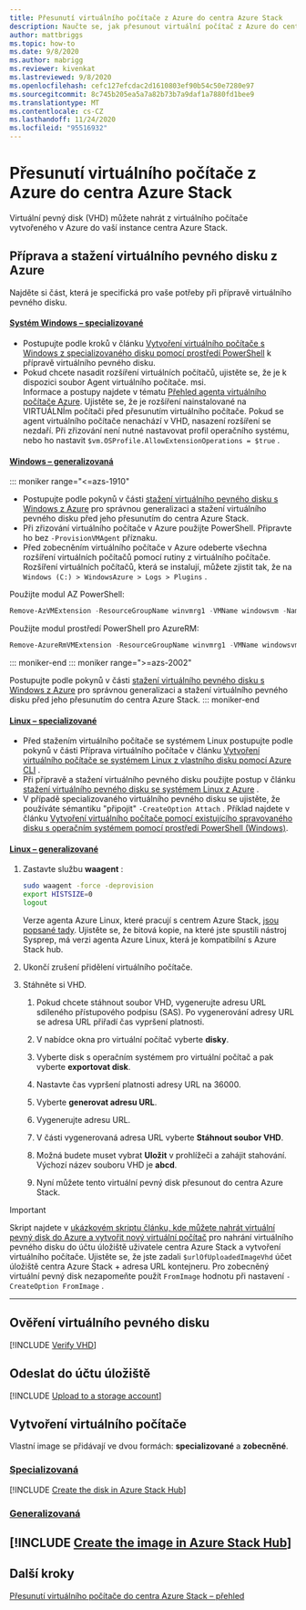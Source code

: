 ```yaml
---
title: Přesunutí virtuálního počítače z Azure do centra Azure Stack
description: Naučte se, jak přesunout virtuální počítač z Azure do centra Azure Stack do centra Azure Stack.
author: mattbriggs
ms.topic: how-to
ms.date: 9/8/2020
ms.author: mabrigg
ms.reviewer: kivenkat
ms.lastreviewed: 9/8/2020
ms.openlocfilehash: cefc127efcdac2d1610803ef90b54c50e7280e97
ms.sourcegitcommit: 8c745b205ea5a7a82b73b7a9daf1a7880fd1bee9
ms.translationtype: MT
ms.contentlocale: cs-CZ
ms.lasthandoff: 11/24/2020
ms.locfileid: "95516932"
---
```

# <a name="move-a-vm-from-azure-to-azure-stack-hub"></a>Přesunutí virtuálního počítače z Azure do centra Azure Stack

Virtuální pevný disk (VHD) můžete nahrát z virtuálního počítače vytvořeného v Azure do vaší instance centra Azure Stack.

## <a name="prepare-and-download-your-vhd-from-azure"></a>Příprava a stažení virtuálního pevného disku z Azure

Najděte si část, která je specifická pro vaše potřeby při přípravě virtuálního pevného disku.

#### <a name="windows---specialized"></a>[Systém Windows – specializované](#tab/win-spec)

- Postupujte podle kroků v článku [Vytvoření virtuálního počítače s Windows z specializovaného disku pomocí prostředí PowerShell](/azure/virtual-machines/windows/create-vm-specialized#prepare-the-vm) k přípravě virtuálního pevného disku.
- Pokud chcete nasadit rozšíření virtuálních počítačů, ujistěte se, že je k dispozici soubor Agent virtuálního počítače. msi.  
  Informace a postupy najdete v tématu [Přehled agenta virtuálního počítače Azure](/azure/virtual-machines/extensions/agent-windows). Ujistěte se, že je rozšíření nainstalované na VIRTUÁLNÍm počítači před přesunutím virtuálního počítače. Pokud se agent virtuálního počítače nenachází v VHD, nasazení rozšíření se nezdaří. Při zřizování není nutné nastavovat profil operačního systému, nebo ho nastavit `$vm.OSProfile.AllowExtensionOperations = $true` .

#### <a name="windows---generalized"></a>[Windows – generalizovaná](#tab/win-gen)

::: moniker range="<=azs-1910"
- Postupujte podle pokynů v části [stažení virtuálního pevného disku s Windows z Azure](/azure/virtual-machines/windows/download-vhd) pro správnou generalizaci a stažení virtuálního pevného disku před jeho přesunutím do centra Azure Stack.
- Při zřizování virtuálního počítače v Azure použijte PowerShell. Připravte ho bez `-ProvisionVMAgent` příznaku.
- Před zobecněním virtuálního počítače v Azure odeberte všechna rozšíření virtuálních počítačů pomocí rutiny z virtuálního počítače. Rozšíření virtuálních počítačů, která se instalují, můžete zjistit tak, že na `Windows (C:) > WindowsAzure > Logs > Plugins` .

Použijte modul AZ PowerShell:

```powershell  
Remove-AzVMExtension -ResourceGroupName winvmrg1 -VMName windowsvm -Name "CustomScriptExtension"
```

Použijte modul prostředí PowerShell pro AzureRM:

```powershell  
Remove-AzureRmVMExtension -ResourceGroupName winvmrg1 -VMName windowsvm -Name "CustomScriptExtension"
```
::: moniker-end
::: moniker range=">=azs-2002"

Postupujte podle pokynů v části [stažení virtuálního pevného disku s Windows z Azure](/azure/virtual-machines/windows/download-vhd) pro správnou generalizaci a stažení virtuálního pevného disku před jeho přesunutím do centra Azure Stack.
::: moniker-end

#### <a name="linux---specialized"></a>[Linux – specializované](#tab/lin-spec)

- Před stažením virtuálního počítače se systémem Linux postupujte podle pokynů v části Příprava virtuálního počítače v článku [Vytvoření virtuálního počítače se systémem Linux z vlastního disku pomocí Azure CLI](/azure/virtual-machines/linux/upload-vhd#prepare-the-vm) .
- Při přípravě a stažení virtuálního pevného disku použijte postup v článku [stažení virtuálního pevného disku se systémem Linux z Azure](/azure//virtual-machines/windows/download-vhd) .
- V případě specializovaného virtuálního pevného disku se ujistěte, že používáte sémantiku "připojit" `-CreateOption Attach` . Příklad najdete v článku [Vytvoření virtuálního počítače pomocí existujícího spravovaného disku s operačním systémem pomocí prostředí PowerShell (Windows)](/azure/virtual-machines/scripts/virtual-machines-powershell-sample-create-vm-from-managed-os-disks).

#### <a name="linux---generalized"></a>[Linux – generalizované](#tab/lin-gen)

1. Zastavte službu **waagent** :

   ```bash
   sudo waagent -force -deprovision
   export HISTSIZE=0
   logout
   ```

   Verze agenta Azure Linux, které pracují s centrem Azure Stack, [jsou popsané tady](../operator/azure-stack-linux.md#azure-linux-agent). Ujistěte se, že bitová kopie, na které jste spustili nástroj Sysprep, má verzi agenta Azure Linux, která je kompatibilní s Azure Stack hub.

2. Ukončí zrušení přidělení virtuálního počítače.

3. Stáhněte si VHD.

   1. Pokud chcete stáhnout soubor VHD, vygenerujte adresu URL sdíleného přístupového podpisu (SAS). Po vygenerování adresy URL se adresa URL přiřadí čas vypršení platnosti.

   1. V nabídce okna pro virtuální počítač vyberte **disky**.

   1. Vyberte disk s operačním systémem pro virtuální počítač a pak vyberte **exportovat disk**.

   1. Nastavte čas vypršení platnosti adresy URL na 36000.

   1. Vyberte **generovat adresu URL**.

   1. Vygenerujte adresu URL.

   1. V části vygenerovaná adresa URL vyberte **Stáhnout soubor VHD**.

   1. Možná budete muset vybrat **Uložit** v prohlížeči a zahájit stahování. Výchozí název souboru VHD je **abcd**.

   1. Nyní můžete tento virtuální pevný disk přesunout do centra Azure Stack.

> [!IMPORTANT]  
> Skript najdete v [ukázkovém skriptu článku, kde můžete nahrát virtuální pevný disk do Azure a vytvořit nový virtuální počítač](/azure/virtual-machines/scripts/virtual-machines-windows-powershell-upload-generalized-script) pro nahrání virtuálního pevného disku do účtu úložiště uživatele centra Azure Stack a vytvoření virtuálního počítače. Ujistěte se, že jste zadali `$urlOfUploadedImageVhd` účet úložiště centra Azure Stack + adresa URL kontejneru. Pro zobecněný virtuální pevný disk nezapomeňte použít `FromImage` hodnotu při nastavení `-CreateOption FromImage` .

---

## <a name="verify-your-vhd"></a>Ověření virtuálního pevného disku

[!INCLUDE [Verify VHD](../includes/user-compute-verify-vhd.md)]

## <a name="upload-to-a-storage-account"></a>Odeslat do účtu úložiště

[!INCLUDE [Upload to a storage account](../includes/user-compute-upload-vhd.md)]

## <a name="create-the-vm"></a>Vytvoření virtuálního počítače

Vlastní image se přidávají ve dvou formách: **specializované** a **zobecněné**.

### <a name="specialized"></a>[Specializovaná](#tab/create-vm-spec)

[!INCLUDE [Create the disk in Azure Stack Hub](../includes/user-compute-create-disk.md)]

### <a name="generalized"></a>[Generalizovaná](#tab/create-vm-gen)

[!INCLUDE [Create the image in Azure Stack Hub](../includes/user-compute-create-image.md)]
---
## <a name="next-steps"></a>Další kroky

[Přesunutí virtuálního počítače do centra Azure Stack – přehled](vm-move-overview.md)
